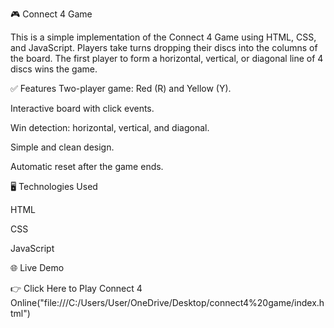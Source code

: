 🎮 Connect 4 Game

This is a simple implementation of the Connect 4 Game using HTML, CSS, and JavaScript.
Players take turns dropping their discs into the columns of the board. The first player to form a horizontal, vertical, or diagonal line of 4 discs wins the game.

✅ Features
Two-player game: Red (R) and Yellow (Y).

Interactive board with click events.

Win detection: horizontal, vertical, and diagonal.

Simple and clean design.

Automatic reset after the game ends.

🖥️ Technologies Used


HTML

CSS

JavaScript

🌐 Live Demo

👉 Click Here to Play Connect 4 Online("file:///C:/Users/User/OneDrive/Desktop/connect4%20game/index.html")
